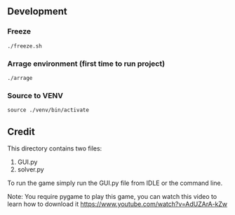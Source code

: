 ## Development

### Freeze

`./freeze.sh`

### Arrage environment (first time to run project)

`./arrage`

### Source to VENV

`source ./venv/bin/activate`

## Credit

This directory contains two files:

1. GUI.py
2. solver.py

To run the game simply run the GUI.py file from IDLE or the command line.

Note: You require pygame to play this game, you can watch this video to learn how to download it
https://www.youtube.com/watch?v=AdUZArA-kZw
